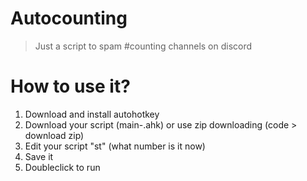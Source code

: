 # Autocounting
> Just a script to spam #counting channels on discord
# How to use it?
1. Download and install autohotkey
2. Download your script (main-<language>.ahk) or use zip downloading (code > download zip)
3. Edit your script "st" (what number is it now)
4. Save it
5. Doubleclick to run
